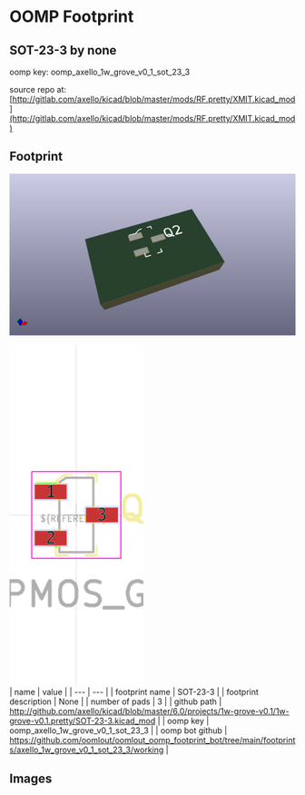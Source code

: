 # OOMP Footprint  
## SOT-23-3  by none  
  
oomp key: oomp_axello_1w_grove_v0_1_sot_23_3  
  
source repo at: [http://gitlab.com/axello/kicad/blob/master/mods/RF.pretty/XMIT.kicad_mod](http://gitlab.com/axello/kicad/blob/master/mods/RF.pretty/XMIT.kicad_mod)  
## Footprint  
  
[![working_kicad_pcb_3d.png](working_kicad_pcb_3d_600.png)](working_kicad_pcb_3d.png)  
  
[![working.png](working_600.png)](working.png)  
| name | value | 
| --- | --- | 
| footprint name | SOT-23-3 | 
| footprint description | None | 
| number of pads | 3 | 
| github path | http://github.com/axello/kicad/blob/master/6.0/projects/1w-grove-v0.1/1w-grove-v0.1.pretty/SOT-23-3.kicad_mod | 
| oomp key | oomp_axello_1w_grove_v0_1_sot_23_3 | 
| oomp bot github | https://github.com/oomlout/oomlout_oomp_footprint_bot/tree/main/footprints/axello_1w_grove_v0_1_sot_23_3/working | 
## Images  
